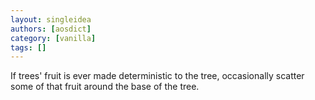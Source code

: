 ```yaml
---
layout: singleidea
authors: [aosdict]
category: [vanilla]
tags: []
---
```

If trees' fruit is ever made deterministic to the tree, occasionally scatter some of that fruit around the base of the tree.
